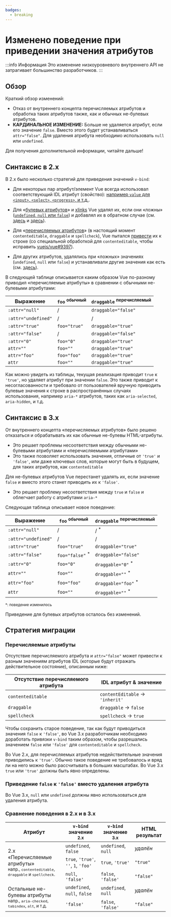 ```yaml
---
badges:
  - breaking
---
```


# Изменено поведение при приведении значения атрибутов <MigrationBadges :badges="$frontmatter.badges" />

:::info Информация
Это изменение низкоуровневого внутреннего API не затрагивает большинство разработчиков.
:::

## Обзор

Краткий обзор изменений:

- Отказ от внутреннего концепта перечисляемых атрибутов и обработка таких атрибутов также, как и обычных не-булевых атрибутов.
- **КАРДИНАЛЬНОЕ ИЗМЕНЕНИЕ:** Больше не удаляется атрибут, если его значение `false`. Вместо этого будет устанавливаться `attr="false"`. Для удаления атрибута необходимо использовать `null` или `undefined`.

Для получения дополнительной информации, читайте дальше!

## Синтаксис в 2.x

В 2.x было несколько стратегий для приведения значений `v-bind`:

- Для некоторых пар атрибут/элемент Vue всегда использовал соответствующий IDL атрибут (свойство): [например `value` для `<input>`, `<select>`, `<progress>`, и т.д.](https://github.com/vuejs/vue/blob/bad3c326a3f8b8e0d3bcf07917dc0adf97c32351/src/platforms/web/util/attrs.js#L11-L18).

- Для «[булевых атрибутов](https://github.com/vuejs/vue/blob/bad3c326a3f8b8e0d3bcf07917dc0adf97c32351/src/platforms/web/util/attrs.js#L33-L40)» и [xlinks](https://github.com/vuejs/vue/blob/bad3c326a3f8b8e0d3bcf07917dc0adf97c32351/src/platforms/web/util/attrs.js#L44-L46) Vue удалял их, если они «ложны» ([`undefined`, `null` или `false`](https://github.com/vuejs/vue/blob/bad3c326a3f8b8e0d3bcf07917dc0adf97c32351/src/platforms/web/util/attrs.js#L52-L54)) и добавлял их в обратном случае (см. [здесь](https://github.com/vuejs/vue/blob/bad3c326a3f8b8e0d3bcf07917dc0adf97c32351/src/platforms/web/runtime/modules/attrs.js#L66-L77) и [здесь](https://github.com/vuejs/vue/blob/bad3c326a3f8b8e0d3bcf07917dc0adf97c32351/src/platforms/web/runtime/modules/attrs.js#L81-L85)).

- Для «[перечисляемых атрибутов](https://github.com/vuejs/vue/blob/bad3c326a3f8b8e0d3bcf07917dc0adf97c32351/src/platforms/web/util/attrs.js#L20)» (в настоящий момент `contenteditable`, `draggable` и `spellcheck`), Vue пытался [привести](https://github.com/vuejs/vue/blob/bad3c326a3f8b8e0d3bcf07917dc0adf97c32351/src/platforms/web/util/attrs.js#L24-L31) их к строке (со специальной обработкой для `contenteditable`, чтобы исправить [vuejs/vue#9397](https://github.com/vuejs/vue/issues/9397)).

- Для других атрибутов, удалялись при «ложных» значениях (`undefined`, `null` или `false`) и устанавливали другие значения как есть (см. [здесь](https://github.com/vuejs/vue/blob/bad3c326a3f8b8e0d3bcf07917dc0adf97c32351/src/platforms/web/runtime/modules/attrs.js#L92-L113)).

В следующей таблице описывается каким образом Vue по-разному приводил «перечисляемые атрибуты» в сравнении с обычными не-булевыми атрибутами:

| Выражение           | `foo` <sup>обычный</sup> | `draggable` <sup>перечисляемый</sup> |
| ------------------- | ----------------------- | ------------------------------------- |
| `:attr="null"`      | /                       | `draggable="false"`                   |
| `:attr="undefined"` | /                       | /                                     |
| `:attr="true"`      | `foo="true"`            | `draggable="true"`                    |
| `:attr="false"`     | /                       | `draggable="false"`                   |
| `:attr="0"`         | `foo="0"`               | `draggable="true"`                    |
| `attr=""`           | `foo=""`                | `draggable="true"`                    |
| `attr="foo"`        | `foo="foo"`             | `draggable="true"`                    |
| `attr`              | `foo=""`                | `draggable="true"`                    |

Как можно увидеть из таблицы, текущая реализация приводит `true` к `'true'`, но удаляет атрибут при значении `false`. Это также приводит к несогласованности и требовало от пользователей вручную приводить булевые значения к строке в распространённых случаях использования, например `aria-*` атрибутов, таких как `aria-selected`, `aria-hidden`, и т.д.

## Синтаксис в 3.x

От внутреннего концепта «перечисляемых атрибутов» было решено отказаться и обрабатывать их как обычные не-булевы HTML-атрибуты.

- Это решает проблемы несоответствия между обычными не-булевыми атрибутами и «перечисляемыми атрибутами»
- Это также позволяет использовать значения, отличные от `'true'` и `'false'`, или даже ключевых слов, которые могут быть в будущем, для таких атрибутов, как `contenteditable`

Для не-булевых атрибутов Vue перестанет удалять их, если значение `false` и вместо этого станет приводить их к `'false'`.

- Это решает проблему несоответствия между `true` и `false` и облегчает работу с атрибутами `aria-*`

Следующая таблица описывает новое поведение:

| Выражение           | `foo` <sup>обычный</sup>    | `draggable` <sup>перечисляемый</sup> |
| ------------------- | -------------------------- | ------------------------------------- |
| `:attr="null"`      | /                          | / <sup>*</sup>                        |
| `:attr="undefined"` | /                          | /                                     |
| `:attr="true"`      | `foo="true"`               | `draggable="true"`                    |
| `:attr="false"`     | `foo="false"` <sup>*</sup> | `draggable="false"`                   |
| `:attr="0"`         | `foo="0"`                  | `draggable="0"` <sup>*</sup>          |
| `attr=""`           | `foo=""`                   | `draggable=""` <sup>*</sup>           |
| `attr="foo"`        | `foo="foo"`                | `draggable="foo"` <sup>*</sup>        |
| `attr`              | `foo=""`                   | `draggable=""` <sup>*</sup>           |

<small>*: поведение изменилось</small>

Приведение для булевых атрибутов осталось без изменений.

## Стратегия миграции

### Перечисляемые атрибуты

Отсутствие перечисляемого атрибута и `attr="false"` может привести к разным значениям атрибутов IDL (которые будут отражать действительное состояние), описанным ниже:

| Отсутствие перечисляемого атрибута | IDL атрибут & значение               |
| ---------------------------------- | ------------------------------------ |
| `contenteditable`                  | `contentEditable` &rarr; `'inherit'` |
| `draggable`                        | `draggable` &rarr; `false`           |
| `spellcheck`                       | `spellcheck` &rarr; `true`           |

Чтобы сохранить старое поведение, так как будут приводиться значения `false` к `'false'`, во Vue 3.x разработчикам необходимо доработать привязки `v-bind` таким образом, чтобы разрешались значением `false` или `'false'` для `contenteditable` и `spellcheck`.

Во Vue 2.x, для перечисляемых атрибутов недействительные значения приводились к `'true'`. Обычно такое поведение не требовалось и вряд ли на него можно было рассчитывать в больших масштабах. Во Vue 3.x `true` или `'true'` должны быть явно определены.

### Приведение `false` к `'false'` вместо удаления атрибута

Во Vue 3.x, `null` или `undefined` должны явно использоваться для удаления атрибута.

### Сравнение поведения в 2.x и в 3.x

<table>
  <thead>
    <tr>
      <th>Атрибут</th>
      <th><code>v-bind</code> значение <sup>2.x</sup></th>
      <th><code>v-bind</code> значение <sup>3.x</sup></th>
      <th>HTML результат</th>
    </tr>
  </thead>
  <tbody>
    <tr>
      <td rowspan="3">2.x «Перечисляемые атрибуты»<br><small>напр., <code>contenteditable</code>, <code>draggable</code> и <code>spellcheck</code>.</small></td>
      <td><code>undefined</code>, <code>false</code></td>
      <td><code>undefined</code>, <code>null</code></td>
      <td><i>удалён</i></td>
    </tr>
    <tr>
      <td>
        <code>true</code>, <code>'true'</code>, <code>''</code>, <code>1</code>,
        <code>'foo'</code>
      </td>
      <td><code>true</code>, <code>'true'</code></td>
      <td><code>"true"</code></td>
    </tr>
    <tr>
      <td><code>null</code>, <code>'false'</code></td>
      <td><code>false</code>, <code>'false'</code></td>
      <td><code>"false"</code></td>
    </tr>
    <tr>
      <td rowspan="2">Остальные не-булевы атрибуты<br><small>напр., <code>aria-checked</code>, <code>tabindex</code>, <code>alt</code>, и т.д.</small></td>
      <td><code>undefined</code>, <code>null</code>, <code>false</code></td>
      <td><code>undefined</code>, <code>null</code></td>
      <td><i>удалён</i></td>
    </tr>
    <tr>
      <td><code>'false'</code></td>
      <td><code>false</code>, <code>'false'</code></td>
      <td><code>"false"</code></td>
    </tr>
  </tbody>
</table>
